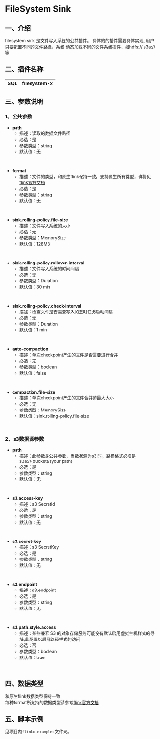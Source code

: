 # FileSystem Sink

## 一、介绍
filesystem sink 是文件写入系统的公共插件。 具体的的插件需要具体实现 ,用户只要配置不同的文件路径，系统
动态加载不同的文件系统插件，如hdfs:// s3a:// 等<br />

## 二、插件名称
| SQL | filesystem-x |
| --- |--------------|


## 三、参数说明
### 1、公共参数

- **path**
   - 描述：读取的数据文件路径
   - 必选：是
   - 参数类型：string
   - 默认值：无
<br />

- **format**
   - 描述：文件的类型，和原生flink保持一致，支持原生所有类型，详情见[flink官方文档](https://nightlies.apache.org/flink/flink-docs-release-1.12/zh/dev/table/connectors/filesystem.html#file-formats)
   - 必选：是
   - 参数类型：string
   - 默认值：无
<br />

- **sink.rolling-policy.file-size**
    - 描述：文件写入系统的大小
    - 必选：无
    - 参数类型：MemorySize
    - 默认值：128MB
<br />

- **sink.rolling-policy.rollover-interval**
    - 描述：文件写入系统的时间间隔
    - 必选：无
    - 参数类型：Duration
    - 默认值：30 min
 <br />

- **sink.rolling-policy.check-interval**
    - 描述：检查文件是否需要写入的定时任务启动间隔
    - 必选：无
    - 参数类型：Duration
    - 默认值：1 min
<br />

- **auto-compaction**
    - 描述：单次checkpoint产生的文件是否需要进行合并
    - 必选：无
    - 参数类型：boolean
    - 默认值：false
<br />

- **compaction.file-size**
    - 描述：单次checkpoint产生的文件合并的最大大小
    - 必选：无
    - 参数类型：MemorySize
    - 默认值：sink.rolling-policy.file-size
<br />

### 2、s3数据源参数

- **path**
    - 描述：此参数是公共参数，当数据源为s3 时，路径格式必须是s3a://{bucket}/{your path}
    - 必选：是
    - 参数类型：string
    - 默认值：无
 <br />

- **s3.access-key**
    - 描述：s3 SecretId
    - 必选：是
    - 参数类型：string
    - 默认值：无
<br />

- **s3.secret-key**
    - 描述：s3 SecretKey
    - 必选：是
    - 参数类型：string
    - 默认值：无
<br />

- **s3.endpoint**
    - 描述：s3.endpoint
    - 必选：是
    - 参数类型：string
    - 默认值：无
<br />

- **s3.path.style.access**
    - 描述：某些兼容 S3 的对象存储服务可能没有默认启用虚拟主机样式的寻址,此配置以启用路径样式的访问
    - 必选：否
    - 参数类型：boolean
    - 默认值：true
<br />

## 四、数据类型
和原生flink数据类型保持一致<br />每种format所支持的数据类型请参考[flink官方文档](https://ci.apache.org/projects/flink/flink-docs-release-1.12/dev/table/connectors/formats/)<br />

## 五、脚本示例
见项目内`flinkx-examples`文件夹。

